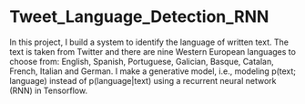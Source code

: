 # Tweet_Language_Detection_RNN

In this project, I build a system to identify the language of written text. The
text is taken from Twitter and there are nine Western European languages to choose from: English, Spanish,
Portuguese, Galician, Basque, Catalan, French, Italian and German. I make a generative model,
i.e., modeling p(text; language) instead of p(language|text) using a recurrent neural network (RNN) in Tensorflow. 
